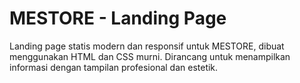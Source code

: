 # MESTORE - Landing Page

Landing page statis modern dan responsif untuk MESTORE, dibuat menggunakan HTML dan CSS murni. Dirancang untuk menampilkan informasi dengan tampilan profesional dan estetik.

